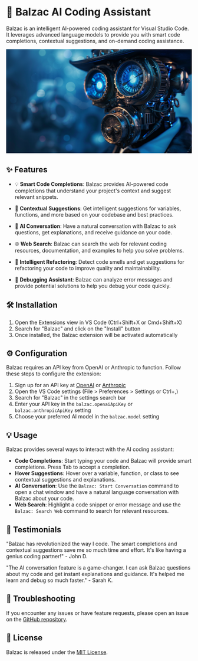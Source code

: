 # 🚀 Balzac AI Coding Assistant

Balzac is an intelligent AI-powered coding assistant for Visual Studio Code. It leverages advanced language models to provide you with smart code completions, contextual suggestions, and on-demand coding assistance.

![Balzac Demo](images/screenshot_3.png)

## ✨ Features

- 💡 **Smart Code Completions**: Balzac provides AI-powered code completions that understand your project's context and suggest relevant snippets.

- 🧠 **Contextual Suggestions**: Get intelligent suggestions for variables, functions, and more based on your codebase and best practices.

- 💬 **AI Conversation**: Have a natural conversation with Balzac to ask questions, get explanations, and receive guidance on your code.

- 🌐 **Web Search**: Balzac can search the web for relevant coding resources, documentation, and examples to help you solve problems.

- 📝 **Intelligent Refactoring**: Detect code smells and get suggestions for refactoring your code to improve quality and maintainability.

- 🐛 **Debugging Assistant**: Balzac can analyze error messages and provide potential solutions to help you debug your code quickly.

## 🛠️ Installation

1. Open the Extensions view in VS Code (Ctrl+Shift+X or Cmd+Shift+X)
2. Search for "Balzac" and click on the "Install" button
3. Once installed, the Balzac extension will be activated automatically

## ⚙️ Configuration

Balzac requires an API key from OpenAI or Anthropic to function. Follow these steps to configure the extension:

1. Sign up for an API key at [OpenAI](https://beta.openai.com/signup/) or [Anthropic](https://www.anthropic.com/product)
2. Open the VS Code settings (File > Preferences > Settings or Ctrl+,)
3. Search for "Balzac" in the settings search bar
4. Enter your API key in the `balzac.openaiApiKey` or `balzac.anthropicApiKey` setting
5. Choose your preferred AI model in the `balzac.model` setting

## 💡 Usage

Balzac provides several ways to interact with the AI coding assistant:

- **Code Completions**: Start typing your code and Balzac will provide smart completions. Press Tab to accept a completion.
- **Hover Suggestions**: Hover over a variable, function, or class to see contextual suggestions and explanations.
- **AI Conversation**: Use the `Balzac: Start Conversation` command to open a chat window and have a natural language conversation with Balzac about your code.
- **Web Search**: Highlight a code snippet or error message and use the `Balzac: Search Web` command to search for relevant resources.

## 🙌 Testimonials

"Balzac has revolutionized the way I code. The smart completions and contextual suggestions save me so much time and effort. It's like having a genius coding partner!" - John D.

"The AI conversation feature is a game-changer. I can ask Balzac questions about my code and get instant explanations and guidance. It's helped me learn and debug so much faster." - Sarah K.

## 🐞 Troubleshooting

If you encounter any issues or have feature requests, please open an issue on the [GitHub repository](https://github.com/FabrikappAgency/balzac-vscode/issues).

## 📃 License

Balzac is released under the [MIT License](LICENSE).
